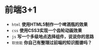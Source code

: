 # 前端3+1
- `html` **使用HTML5制作一个啤酒瓶的效果**
- `css` **使用CSS3实现一个齿轮动画效果**
- `js` **写一个多级地点选择组件，说说你的思路**
- `软技能` **你自己有整理过前端的知识图谱吗？**

